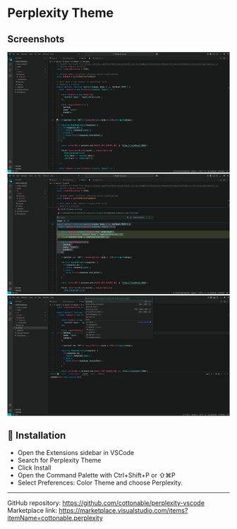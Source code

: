 # Perplexity Theme

## Screenshots

![showcase screenshot 1](./screenshots/ss1.png)
![showcase screenshot 2](./screenshots/ss2.png)
![showcase screenshot 3](./screenshots/ss3.png)

## 🚀 Installation
- Open the Extensions sidebar in VSCode
- Search for Perplexity Theme
- Click Install
- Open the Command Palette with Ctrl+Shift+P or ⇧⌘P
- Select Preferences: Color Theme and choose Perplexity.

---

GitHub repository: https://github.com/cottonable/perplexity-vscode
Marketplace link: https://marketplace.visualstudio.com/items?itemName=cottonable.perplexity
